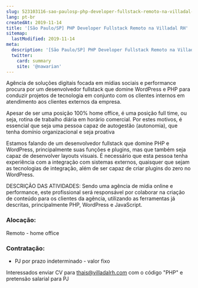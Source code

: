 ```yaml
---
slug: 523103116-sao-paulosp-php-developer-fullstack-remoto-na-villadal-rh
lang: pt-br
createdAt: 2019-11-14
title: '[São Paulo/SP] PHP Developer Fullstack Remoto na Villadal RH'
sitemap:
  lastModified: 2019-11-14
meta:
  description: '[São Paulo/SP] PHP Developer Fullstack Remoto na Villadal RH'
  twitter:
    card: summary
    site: '@nawarian'
---
```

Agência de soluções digitais focada em mídias sociais e performance procura por um desenvolvedor fullstack que domine WordPress e PHP para conduzir projetos de tecnologia em conjunto com os clientes internos em atendimento aos clientes externos da empresa.

Apesar de ser uma posição 100% home office, é uma posição full time, ou seja, rotina de trabalho diária em horário comercial. Por estes motivos, é essencial que seja uma pessoa capaz de autogestão (autonomia), que tenha domínio organizacional e seja proativa

Estamos falando de um desenvolvedor fullstack que domine PHP e WordPress, principalmente suas funções e plugins, mas que também seja capaz de desenvolver layouts visuais. É necessário que esta pessoa tenha experiência com a integração com sistemas externos, quaisquer que sejam as tecnologias de integração, além de ser capaz de criar plugins do zero no WordPress.


DESCRIÇÃO DAS ATIVIDADES:
Sendo uma agência de mídia online e performance, este profissional será responsável por colaborar na criação de conteúdo para os clientes da agência, utilizando as ferramentas já descritas, principalmente PHP, WordPress e JavaScript.


### Alocação:
Remoto - home office


### Contratação:
- PJ por prazo indeterminado - valor fixo

Interessados enviar CV para thais@villadalrh.com com o código "PHP" e pretensão salarial para PJ
